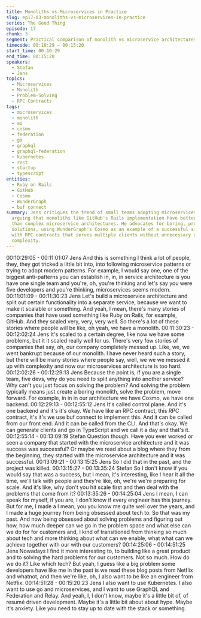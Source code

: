 ```yaml
---
title: Monoliths vs Microservices in Practice
slug: ep17-03-monoliths-vs-microservices-in-practice
series: The Good Thing
episode: 17
chunk: 3
segment: Practical comparison of monolith vs microservice architectures
timecode: 00:10:29 – 00:15:20
start_time: 00:10:29
end_time: 00:15:20
speakers:
  - Stefan
  - Jens
topics:
  - Microservices
  - Monolith
  - Problem-Solving
  - RPC Contracts
tags:
  - microservices
  - monolith
  - ai
  - cosmo
  - federation
  - go
  - graphql
  - graphql-federation
  - kubernetes
  - rest
  - startup
  - typescript
entities:
  - Ruby on Rails
  - GitHub
  - Cosmo
  - WunderGraph
  - buf connect
summary: Jens critiques the trend of small teams adopting microservices prematurely,
  arguing that monoliths like GitHub's Rails implementation have better scaling stories
  than complex microservice architectures. He advocates for boring, problem-focused
  solutions, using WunderGraph's Cosmo as an example of a successful single backend
  with RPC contracts that serves multiple clients without unnecessary architectural
  complexity.
---
```


00:10:29:05 - 00:11:01:07
Jens
And this is something I think a lot of people, they, they got tricked a little bit into, into following
microservice patterns or trying to adopt modern patterns. For example, I would say one, one of
the biggest anti-patterns you can establish in, in, in service architecture is you have one single
team and you're, oh, you're thinking and let's say you were five developers and you're thinking,
microservices seems modern.
00:11:01:09 - 00:11:30:23
Jens
Let's build a microservice architecture and split out certain functionality into a separate service,
because we want to make it scalable or something. And yeah, I mean, there's many stories of
companies that have used something like Ruby on Rails, for example, GitHub. And they scaled
very, very, very well. So there's a lot of these stories where people will be like, oh yeah, we have
a monolith.
00:11:30:23 - 00:12:02:24
Jens
It's scaled to a certain degree, like now we have some problems, but it it scaled really well for
us. There's very few stories of companies that say, oh, our company completely messed up.
Like, we, we went bankrupt because of our monolith. I have never heard such a story, but there
will be many stories where people say, well, we we we messed it up with complexity and now
our microservices architecture is too hard.
00:12:02:26 - 00:12:29:13
Jens
Because the point is, if you are a single team, five devs, why do you need to split anything into
another service? Why can't you just focus on solving the problem? And solving the problem
typically means just create a boring monolith, solve the problem, move forward. For example, in
in in our architecture we have Cosmo, we have one backend.
00:12:29:13 - 00:12:55:12
Jens
It's called control plane. And it's one backend and it's it's okay. We have like an RPC contract,
this RPC contract, it's it's we use buf connect to implement this. And it can be called from our
front end. And it can be called from the CLI. And that's okay. We can generate clients and go in
TypeScript and we call it a day and that's it.
00:12:55:14 - 00:13:09:19
Stefan
Question though. Have you ever worked or seen a company that started with the microservice
architecture and it was success was successful? Or maybe we read about a blog where they
from the beginning, they started with the microservice architecture and it was successful.
00:13:09:21 - 00:13:15:25
Jens
So I did that in the past, and the project was killed.
00:13:15:27 - 00:13:35:24
Stefan
So I don't know if you would say that was a success, but I mean, it's interesting, like I hear it all
the time, we'll talk with people and they're like, oh, we're we're preparing for scale. And it's like,
why don't you hit scale first and then deal with the problems that come from it?
00:13:35:26 - 00:14:25:04
Jens
I mean, I can speak for myself, if you are, I don't know if every engineer has this journey. But for
me, I made a I mean, you you know me quite well over the years, and I made a huge journey
from being obsessed about tech to. So that was my past. And now being obsessed about
solving problems and figuring out how, how much deeper can we go in the problem space and
what else can we do for for customers and, I kind of transitioned from thinking so much about
tech and more thinking about what can we enable, what what can we achieve together with our
with our customers?
00:14:25:06 - 00:14:51:25
Jens
Nowadays I find it more interesting to, to building like a great product and to solving the hard
problems for our customers. Not so much. How do we do it? Like which tech? But yeah, I guess
like a big problem some developers have like me in the past is we read these blog posts from
Netflix and whatnot, and then we're like, oh, I also want to be like an engineer from Netflix.
00:14:51:28 - 00:15:20:23
Jens
I also want to use Kubernetes. I also want to use go and microservices, and I want to use
GraphQL and Federation and Relay. And yeah, I, I don't know, maybe it's a little bit of, of resumé
driven development. Maybe it's a little bit about about hype. Maybe it's anxiety. Like you need to
stay up to date with the stack or something.